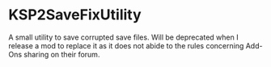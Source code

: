 # KSP2SaveFixUtility
 A small utility to save corrupted save files. Will be deprecated when I release a mod to replace it as it does not abide to the rules concerning Add-Ons sharing on their forum.

